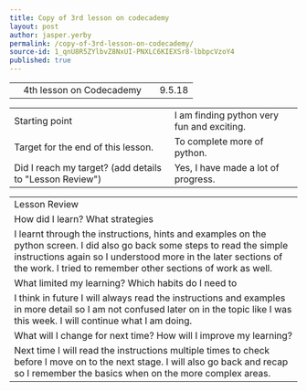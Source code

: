 ```yaml
---
title: Copy of 3rd lesson on codecademy
layout: post
author: jasper.yerby
permalink: /copy-of-3rd-lesson-on-codecademy/
source-id: 1_qnU8R5ZYlbvZ8NxUI-PNXLC6KIEXSr8-lbbpcVzoY4
published: true
---
```

<table>
  <tr>
    <td></td>
    <td>4th lesson on Codecademy</td>
    <td></td>
    <td>9.5.18</td>
  </tr>
</table>


<table>
  <tr>
    <td>Starting point</td>
    <td>I am finding python very fun and exciting.</td>
  </tr>
  <tr>
    <td>Target for the end of this lesson.</td>
    <td>To complete more of python.</td>
  </tr>
  <tr>
    <td>Did I reach my target? 
(add details to "Lesson Review")</td>
    <td>Yes, I have made a lot of progress.</td>
  </tr>
</table>


<table>
  <tr>
    <td>Lesson Review</td>
  </tr>
  <tr>
    <td>How did I learn? What strategies </td>
  </tr>
  <tr>
    <td>I learnt through the instructions, hints and examples on the python screen. I did also go back some steps to read the simple instructions again so I understood more in the later sections of the work. I tried to remember other sections of work as well.</td>
  </tr>
  <tr>
    <td>What limited my learning? Which habits do I need to </td>
  </tr>
  <tr>
    <td>I think in future I will always read the instructions and examples in more detail so I am not confused later on in the topic like I was this week. I will continue what I am doing.</td>
  </tr>
  <tr>
    <td>What will I change for next time? How will I improve my learning?</td>
  </tr>
  <tr>
    <td>Next time I will read the instructions multiple times to check before I move on to the next stage. I will also go back and recap so I remember the basics when on the more complex areas.</td>
  </tr>
</table>


